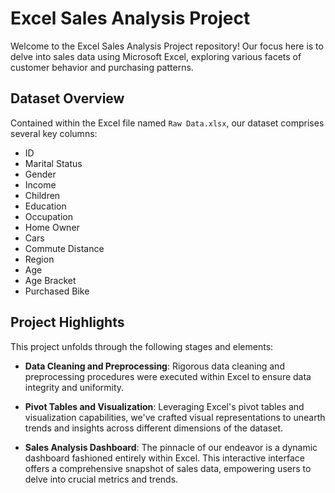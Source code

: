 <h1>Excel Sales Analysis Project</h1>
<p>Welcome to the Excel Sales Analysis Project repository! Our focus here is to delve into sales data using Microsoft Excel, exploring various facets of customer behavior and purchasing patterns.</p>
<h2>Dataset Overview</h2>
<p>Contained within the Excel file named <code>Raw Data.xlsx</code>, our dataset comprises several key columns:</p>
<ul>
<li>ID</li>
<li>Marital Status</li>
<li>Gender</li>
<li>Income</li>
<li>Children</li>
<li>Education</li>
<li>Occupation</li>
<li>Home Owner</li>
<li>Cars</li>
<li>Commute Distance</li>
<li>Region</li>
<li>Age</li>
<li>Age Bracket</li>
<li>Purchased Bike</li>
</ul>
<h2>Project Highlights</h2>
<p>This project unfolds through the following stages and elements:</p>
<ul>
<li>
<p><strong>Data Cleaning and Preprocessing</strong>: Rigorous data cleaning and preprocessing procedures were executed within Excel to ensure data integrity and uniformity.</p>
</li>
<li>
<p><strong>Pivot Tables and Visualization</strong>: Leveraging Excel's pivot tables and visualization capabilities, we've crafted visual representations to unearth trends and insights across different dimensions of the dataset.</p>
</li>
<li>
<p><strong>Sales Analysis Dashboard</strong>: The pinnacle of our endeavor is a dynamic dashboard fashioned entirely within Excel. This interactive interface offers a comprehensive snapshot of sales data, empowering users to delve into crucial metrics and trends.</p>
</li>
</ul>
